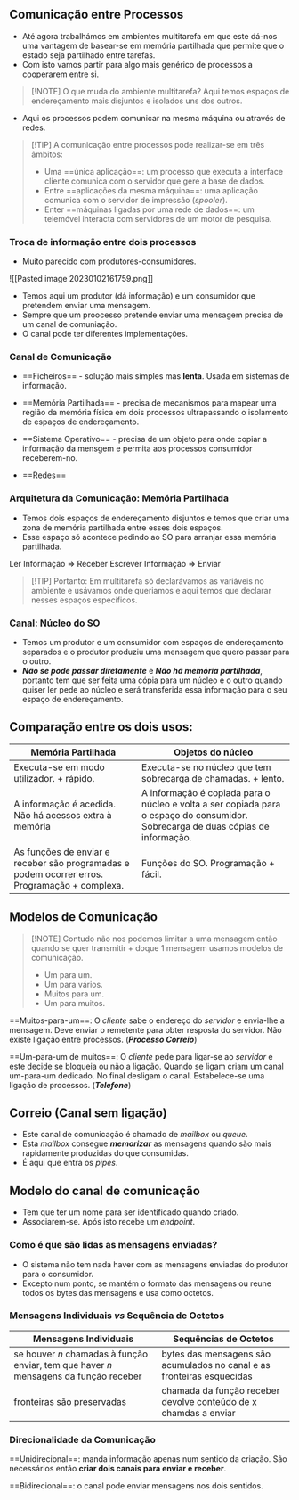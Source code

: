 
## Comunicação entre Processos

- Até agora trabalhámos em ambientes multitarefa em que este dá-nos uma vantagem de basear-se em memória partilhada que permite que o estado seja partilhado entre tarefas.
- Com isto vamos partir para algo mais genérico de processos a cooperarem entre si.

> [!NOTE] O que muda do ambiente multitarefa?
> Aqui temos espaços de endereçamento mais disjuntos e isolados uns dos outros.

- Aqui os processos podem comunicar na mesma máquina ou através de redes.

> [!TIP] A comunicação entre processos pode realizar-se em três âmbitos:
> 
> - Uma ==única aplicação==: um processo que executa a interface cliente comunica com o servidor que gere a base de dados.
> - Entre ==aplicações da mesma máquina==: uma aplicação comunica com o servidor de impressão (_spooler_).
> - Enter ==máquinas ligadas por uma rede de dados==: um telemóvel interacta com servidores de um motor de pesquisa.
> 
> 

### Troca de informação entre dois processos

- Muito parecido com produtores-consumidores.

![[Pasted image 20230102161759.png]]

- Temos aqui um produtor (dá informação) e um consumidor que pretendem enviar uma mensagem.
- Sempre que um proocesso pretende enviar uma mensagem precisa de um canal de comuniação.
- O canal pode ter diferentes implementações.

### Canal de Comunicação

- ==Ficheiros== - solução mais simples mas __lenta__. Usada em sistemas de informação.

- ==Memória Partilhada== - precisa de mecanismos para mapear uma região da memória física em dois processos ultrapassando o isolamento de espaços de endereçamento.

- ==Sistema Operativo== - precisa de um objeto para onde copiar a informação da mensgem e permita aos processos consumidor receberem-no.

- ==Redes==

### Arquitetura da Comunicação: Memória Partilhada

- Temos dois espaços de endereçamento disjuntos e temos que criar uma zona de memória partilhada entre esses dois espaços.
- Esse espaço só acontece pedindo ao SO para arranjar essa memória partilhada.

Ler Informação => Receber 
Escrever Informação => Enviar


> [!TIP] Portanto:
> Em multitarefa só declarávamos as variáveis no ambiente e usávamos onde queriamos e aqui temos que declarar nesses espaços específicos.


### Canal: Núcleo do SO

- Temos um produtor e um consumidor com espaços de endereçamento separados e o produtor produziu uma mensagem que quero passar para o outro.
- ___Não se pode passar diretamente___ e ___Não há memória partilhada___, portanto tem que ser feita uma cópia para um núcleo e o outro quando quiser ler pede ao núcleo e será transferida essa informação para o seu espaço de endereçamento.


## Comparação entre os dois usos:

| Memória Partilhada                                     | Objetos do núcleo                                                                                                                |
| ------------------------------------------------------ | -------------------------------------------------------------------------------------------------------------------------------- |
| Executa-se em modo utilizador. + rápido.               | Executa-se no núcleo que tem sobrecarga de chamadas. + lento.                                                                    |
| A informação é acedida. Não há acessos extra à memória | A informação é copiada para o núcleo e volta a ser copiada para o espaço do consumidor. Sobrecarga de duas cópias de informação. |
| As funções de enviar e receber são programadas e podem ocorrer erros. Programação + complexa.  | Funções do SO. Programação + fácil. |

## Modelos de Comunicação

> [!NOTE]  Contudo não nos podemos limitar a uma mensagem então quando se quer transmitir + doque 1 mensagem  usamos modelos de comunicação.
> 
> - Um para um.
> - Um para vários.
> - Muitos para um.
> - Um para muitos.

==Muitos-para-um==: O _cliente_ sabe o endereço do _servidor_ e envia-lhe a mensagem. Deve enviar o remetente para obter resposta do servidor.
Não existe ligação entre processos. (___Processo Correio___)

==Um-para-um de muitos==: O _cliente_ pede para ligar-se ao _servidor_ e este decide se bloqueia ou não a ligação.
Quando se ligam criam um canal um-para-um dedicado.
No final desligam o canal.
Estabelece-se uma ligação de processos. (___Telefone___)


## Correio (Canal sem ligação)

- Este canal de comunicação é chamado de _mailbox_ ou _queue_.
- Esta _mailbox_ consegue ___memorizar___ as mensagens quando são mais rapidamente produzidas do que consumidas.
- É aqui que entra os _pipes_.

## Modelo do canal de comunicação

- Tem que ter um nome para ser identificado quando criado.
- Associarem-se. Após isto recebe um _endpoint_.

### Como é que são lidas as mensagens enviadas?

- O sistema não tem nada haver com as mensagens enviadas do produtor para o consumidor.
- Excepto num ponto, se mantém o formato das mensagens ou reune todos os bytes das mensagens e usa como octetos.

### Mensagens Individuais _vs_  Sequência de Octetos

| Mensagens Individuais                                                                  | Sequências de Octetos |
| -------------------------------------------------------------------------------------- | --------------------- |
| se houver _n_ chamadas à função enviar,  tem que haver _n_ mensagens da função receber |  bytes das mensagens são acumulados no canal e as fronteiras esquecidas                     |
| fronteiras são preservadas                                                                                    | chamada da função receber devolve conteúdo de x chamdas a enviar                      |

### Direcionalidade da Comunicação

==Unidirecional==: manda informação apenas num sentido da criação. São necessários então __criar dois canais para enviar e receber__.

==Bidirecional==: o canal pode enviar mensagens nos dois sentidos.


